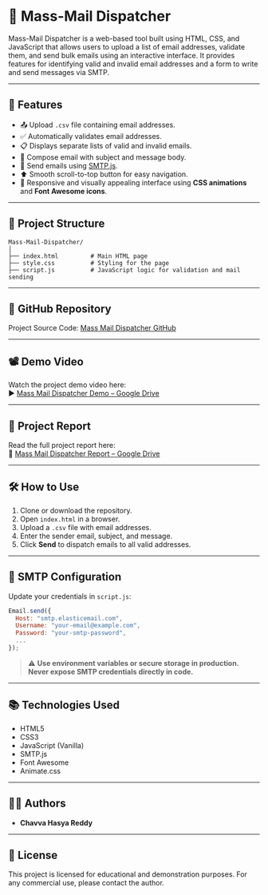 
# 📧 Mass-Mail Dispatcher

Mass-Mail Dispatcher is a web-based tool built using HTML, CSS, and JavaScript that allows users to upload a list of email addresses, validate them, and send bulk emails using an interactive interface. It provides features for identifying valid and invalid email addresses and a form to write and send messages via SMTP.

---

## 🚀 Features

- 📤 Upload `.csv` file containing email addresses.
- ✅ Automatically validates email addresses.
- 📋 Displays separate lists of valid and invalid emails.
- 📝 Compose email with subject and message body.
- 📨 Send emails using [SMTP.js](https://smtpjs.com/).
- ⬆️ Smooth scroll-to-top button for easy navigation.
- 🎨 Responsive and visually appealing interface using **CSS animations** and **Font Awesome icons**.

---

## 📂 Project Structure

```
Mass-Mail-Dispatcher/
│
├── index.html         # Main HTML page
├── style.css          # Styling for the page
├── script.js          # JavaScript logic for validation and mail sending
```

---

## 🔗 GitHub Repository

Project Source Code: [Mass Mail Dispatcher GitHub](https://github.com/Chavva-HasyaReddy/Mass-Mail-Dispatcher)

---

## 📽️ Demo Video

Watch the project demo video here:  
▶️ [Mass Mail Dispatcher Demo – Google Drive](https://drive.google.com/file/d/1z08L8QAN40YUvEzUJYPSDcAvurixWnmG/view?usp=sharing)

---

## 📄 Project Report

Read the full project report here:  
📘 [Mass Mail Dispatcher Report – Google Drive](https://drive.google.com/file/d/1rU7ERlE5Vd2WAPY4a71O-Ux-7YkCqvuQ/view?usp=sharing)

---

## 🛠️ How to Use

1. Clone or download the repository.
2. Open `index.html` in a browser.
3. Upload a `.csv` file with email addresses.
4. Enter the sender email, subject, and message.
5. Click **Send** to dispatch emails to all valid addresses.

---

## 📧 SMTP Configuration

Update your credentials in `script.js`:

```js
Email.send({
  Host: "smtp.elasticemail.com",
  Username: "your-email@example.com",
  Password: "your-smtp-password",
  ...
});
```

> ⚠️ **Use environment variables or secure storage in production. Never expose SMTP credentials directly in code.**

---

## 📚 Technologies Used

- HTML5
- CSS3
- JavaScript (Vanilla)
- SMTP.js
- Font Awesome
- Animate.css

---

## 👨‍💻 Authors

- **Chavva Hasya Reddy**

---

## 📄 License

This project is licensed for educational and demonstration purposes. For any commercial use, please contact the author.
